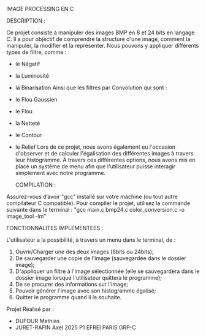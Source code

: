 
IMAGE PROCESSING EN C


  DESCRIPTION :
  
Ce projet consiste à manipuler des images BMP en 8 et 24 bits en langage C. 
Il a pour objectif de comprendre la structure d'une image, comment la manipuler, la modifier et la représenter. 
Nous pouvons y appliquer différents types de filtre, comme : 
- le Négatif
- la Luminosité
- la Binarisation
Ainsi que les filtres par Convolution qui sont :
- le Flou Gaussien
- le Flou
- la Netteté
- le Contour
- le Relief
Lors de ce projet, nous avons également eu l'occasion d'observer et de calculer l'égalisation des différentes images à travers leur histogramme.
À travers ces différentes options, nous avons mis en place un système de menu afin que l'utilisateur puisse interagir simplement avec notre programme. 


  COMPILATION :

Assurez-vous d’avoir "gcc" installé sur votre machine (ou tout autre compilateur C compatible).
Pour compiler le projet, utilisez la commande suivante dans le terminal :
          "gcc main.c bmp24.c color_conversion.c -o image_tool -lm"


  FONCTIONNALITES IMPLEMENTEES : 

L'utilisateur a la possibilité, à travers un menu dans le terminal, de : 
1. Ouvrir/Charger une des deux images (8bits ou 24bits);
2. De sauvegarder une copie de l'image (sauvegardée dans le dossier image);
3. D'appliquer un filtre à l'image sélectionnée (elle se sauvegardera dans le dossier image lorsque l'utilisateur quittera le programme);
4. De se procurer des informations sur l'image;
5. Pouvoir générer l'image avec son histogramme égalisé;
6. Quitter le programme quand il le souhaite.


Projet Réalisé par :
- DUFOUR Mathias 
- JURET-RAFIN Axel
2025 P1 EFREI PARIS GRP-C









          

